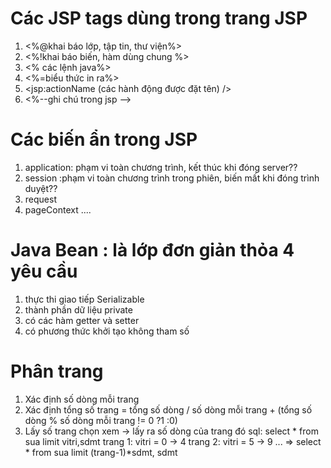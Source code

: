 # Các JSP tags dùng trong trang JSP
1. <%@khai báo lớp, tập tin, thư viện%>
2. <%!khai báo biến, hàm dùng chung %>
3. <% các lệnh java%>
4. <%=biểu thức in ra%>
5. <jsp:actionName (các hành động được đặt tên) />
6. <%--ghi chú trong jsp -->

# Các biến ẩn trong JSP
1. application: phạm vi toàn chương trình, kết thúc khi đóng server??
2. session :phạm vi toàn chương trình trong phiên, biến mất khi đóng trình duyệt??
3. request
4. pageContext
....

# Java Bean : là lớp đơn giản thỏa 4 yêu cầu
1. thực thi giao tiếp Serializable
2. thành phần dữ liệu private
3. có các hàm getter và setter
4. có phương thức khởi tạo không tham số

# Phân trang
1. Xác định số dòng mỗi trang
2. Xác định tổng số trang = tổng số dòng / số dòng mỗi trang + (tổng số dòng % số dòng mỗi trang != 0 ?1 :0)
3. Lấy số trang chọn xem
	-> lấy ra số dòng của trang đó
	sql: select * from sua limit vitri,sdmt
	trang 1: vitri = 0 -> 4
	trang 2: vitri = 5 -> 9
	...
	=> select * from sua limit (trang-1)*sdmt, sdmt
